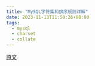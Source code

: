 ```yaml
---
title: "MySQL字符集和排序规则详解"
date: 2023-11-13T11:50:26+08:00
tags:
  - mysql
  - charset
  - collate
---
```


[原文](https://www.xiaofang520.com/articles/2022/04/21/1650516606373.html)
